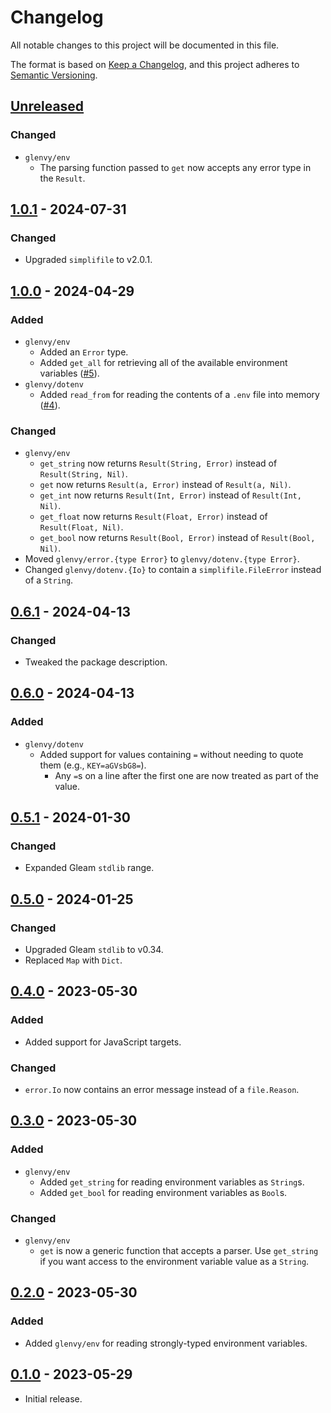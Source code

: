# Changelog

All notable changes to this project will be documented in this file.

The format is based on [Keep a Changelog](https://keepachangelog.com/en/1.0.0/),
and this project adheres to [Semantic Versioning](https://semver.org/spec/v2.0.0.html).

## [Unreleased]

### Changed

- `glenvy/env`
  - The parsing function passed to `get` now accepts any error type in the `Result`.

## [1.0.1] - 2024-07-31

### Changed

- Upgraded `simplifile` to v2.0.1.

## [1.0.0] - 2024-04-29

### Added

- `glenvy/env`
  - Added an `Error` type.
  - Added `get_all` for retrieving all of the available environment variables ([#5](https://github.com/maxdeviant/glenvy/issues/5)).
- `glenvy/dotenv`
  - Added `read_from` for reading the contents of a `.env` file into memory ([#4](https://github.com/maxdeviant/glenvy/issues/4)).

### Changed

- `glenvy/env`
  - `get_string` now returns `Result(String, Error)` instead of `Result(String, Nil)`.
  - `get` now returns `Result(a, Error)` instead of `Result(a, Nil)`.
  - `get_int` now returns `Result(Int, Error)` instead of `Result(Int, Nil)`.
  - `get_float` now returns `Result(Float, Error)` instead of `Result(Float, Nil)`.
  - `get_bool` now returns `Result(Bool, Error)` instead of `Result(Bool, Nil)`.
- Moved `glenvy/error.{type Error}` to `glenvy/dotenv.{type Error}`.
- Changed `glenvy/dotenv.{Io}` to contain a `simplifile.FileError` instead of a `String`.

## [0.6.1] - 2024-04-13

### Changed

- Tweaked the package description.

## [0.6.0] - 2024-04-13

### Added

- `glenvy/dotenv`
  - Added support for values containing `=` without needing to quote them (e.g., `KEY=aGVsbG8=`).
    - Any `=`s on a line after the first one are now treated as part of the value.

## [0.5.1] - 2024-01-30

### Changed

- Expanded Gleam `stdlib` range.

## [0.5.0] - 2024-01-25

### Changed

- Upgraded Gleam `stdlib` to v0.34.
- Replaced `Map` with `Dict`.

## [0.4.0] - 2023-05-30

### Added

- Added support for JavaScript targets.

### Changed

- `error.Io` now contains an error message instead of a `file.Reason`.

## [0.3.0] - 2023-05-30

### Added

- `glenvy/env`
  - Added `get_string` for reading environment variables as `String`s.
  - Added `get_bool` for reading environment variables as `Bool`s.

### Changed

- `glenvy/env`
  - `get` is now a generic function that accepts a parser. Use `get_string` if you want access to the environment variable value as a `String`.

## [0.2.0] - 2023-05-30

### Added

- Added `glenvy/env` for reading strongly-typed environment variables.

## [0.1.0] - 2023-05-29

- Initial release.

[unreleased]: https://github.com/maxdeviant/glenvy/compare/v1.0.1...HEAD
[1.0.1]: https://github.com/maxdeviant/glenvy/compare/v1.0.0...v1.0.1
[1.0.0]: https://github.com/maxdeviant/glenvy/compare/v0.6.1...v1.0.0
[0.6.1]: https://github.com/maxdeviant/glenvy/compare/v0.6.0...v0.6.1
[0.6.0]: https://github.com/maxdeviant/glenvy/compare/v0.5.1...v0.6.0
[0.5.1]: https://github.com/maxdeviant/glenvy/compare/v0.5.0...v0.5.1
[0.5.0]: https://github.com/maxdeviant/glenvy/compare/v0.4.0...v0.5.0
[0.4.0]: https://github.com/maxdeviant/glenvy/compare/v0.3.0...v0.4.0
[0.3.0]: https://github.com/maxdeviant/glenvy/compare/v0.2.0...v0.3.0
[0.2.0]: https://github.com/maxdeviant/glenvy/compare/v0.1.0...v0.2.0
[0.1.0]: https://github.com/maxdeviant/glenvy/compare/c28c7de...v0.1.0
